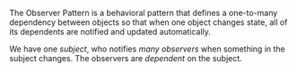 The Observer Pattern is a behavioral pattern that defines a one-to-many dependency between objects so that when one object changes state, all of its dependents are notified and updated automatically.

We have one _subject_, who notifies _many observers_ when something in the subject changes. The observers are _dependent_ on the subject.
